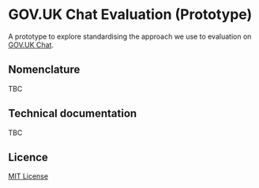 # GOV.UK Chat Evaluation (Prototype)

A prototype to explore standardising the approach we use to evaluation on [GOV.UK Chat](https://github.com/alphagov/govuk-chat).

## Nomenclature

TBC

## Technical documentation

TBC

## Licence

[MIT License](LICENCE)
